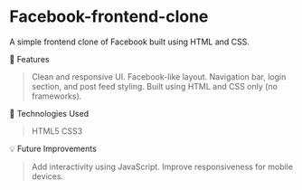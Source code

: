 # Facebook-frontend-clone
A simple frontend clone of Facebook built using HTML and CSS.

🌟 Features
>Clean and responsive UI.
>Facebook-like layout.
>Navigation bar, login section, and post feed styling.
>Built using HTML and CSS only (no frameworks).

🎯 Technologies Used
>HTML5
>CSS3

💡 Future Improvements
>Add interactivity using JavaScript.
>Improve responsiveness for mobile devices.
